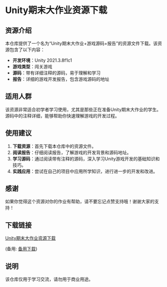 # Unity期末大作业资源下载

## 资源介绍

本仓库提供了一个名为“Unity期末大作业+游戏源码+报告”的资源文件下载。该资源包含了以下内容：

- **开发环境**：Unity 2021.3.8f1c1
- **游戏类型**：闯关游戏
- **源码**：带有详细注释的源码，易于理解和学习
- **报告**：详细的游戏开发报告，包含游戏源码的地址

## 适用人群

该资源非常适合初学者学习使用，尤其是那些正在准备Unity期末大作业的学生。源码中的注释详细，能够帮助你快速理解游戏的开发过程。

## 使用建议

1. **下载资源**：首先下载本仓库中的资源文件。
2. **阅读报告**：仔细阅读报告，了解游戏的开发背景和源码地址。
3. **学习源码**：通过阅读带有注释的源码，深入学习Unity游戏开发的基础知识和技巧。
4. **实践应用**：尝试在自己的项目中应用所学知识，进行进一步的开发和改进。

## 感谢

如果你觉得这个资源对你的作业有帮助，请不要忘记点赞支持哦！谢谢大家的支持！

## 下载链接
[Unity期末大作业资源下载](https://pan.quark.cn/s/ea3269574a6f) 

(备用: [备用下载](https://pan.baidu.com/s/11bzMkYawZdZjWhVLvBmFyQ?pwd=1234))

## 说明

该仓库仅用于学习交流，请勿用于商业用途。
